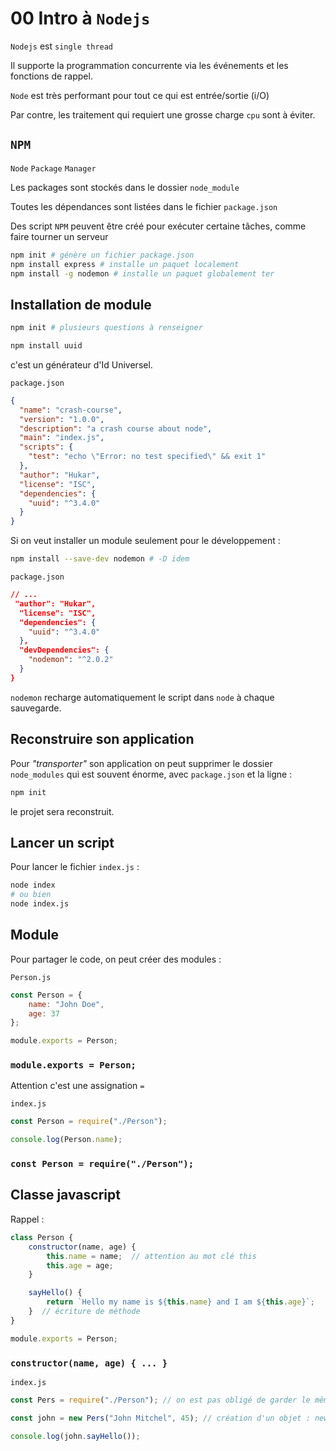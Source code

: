 # 00 Intro à `Nodejs`

`Nodejs` est `single thread`

Il supporte la programmation concurrente via les événements et les fonctions de rappel.

`Node` est très performant pour tout ce qui est entrée/sortie (i/O)

Par contre, les traitement qui requiert une grosse charge `cpu` sont à éviter.

## `NPM`

`Node` `Package` `Manager`

Les packages sont stockés dans le dossier `node_module`

Toutes les dépendances sont listées dans le fichier `package.json`

Des script `NPM` peuvent être créé pour exécuter certaine tâches, comme faire tourner un serveur

```bash
npm init # génère un fichier package.json
npm install express # installe un paquet localement
npm install -g nodemon # installe un paquet globalement ter
```

## Installation de module

```bash
npm init # plusieurs questions à renseigner

npm install uuid
```

c'est un générateur d'Id Universel.

`package.json`

```json
{
  "name": "crash-course",
  "version": "1.0.0",
  "description": "a crash course about node",
  "main": "index.js",
  "scripts": {
    "test": "echo \"Error: no test specified\" && exit 1"
  },
  "author": "Hukar",
  "license": "ISC",
  "dependencies": {
    "uuid": "^3.4.0"
  }
}
```

Si on veut installer un module seulement pour le développement :

```bash
npm install --save-dev nodemon # -D idem
```

`package.json`

```json
// ...
 "author": "Hukar",
  "license": "ISC",
  "dependencies": {
    "uuid": "^3.4.0"
  },
  "devDependencies": {
    "nodemon": "^2.0.2"
  }
}
```

`nodemon` recharge automatiquement le script dans `node` à chaque sauvegarde.

## Reconstruire son application

Pour *"transporter"* son application on peut supprimer le dossier `node_modules` qui est souvent énorme, avec `package.json` et la ligne :

```bash
npm init
```

le projet sera reconstruit.

## Lancer un script

Pour lancer le fichier `index.js` :

```bash
node index
# ou bien
node index.js
```

## Module

Pour partager le code, on peut créer des modules :

`Person.js`

```js
const Person = {
    name: "John Doe",
    age: 37
};

module.exports = Person;
```

### `module.exports = Person;`

Attention c'est une assignation `=`

`index.js`

```js
const Person = require("./Person");

console.log(Person.name);
```

### `const Person = require("./Person");`

## Classe javascript

Rappel :

```js
class Person {
    constructor(name, age) {
        this.name = name;  // attention au mot clé this
        this.age = age;
    }

    sayHello() {
        return `Hello my name is ${this.name} and I am ${this.age}`;
    }  // écriture de méthode
}

module.exports = Person;
```

### `constructor(name, age) { ... }`

`index.js`

```js
const Pers = require("./Person"); // on est pas obligé de garder le même nom

const john = new Pers("John Mitchel", 45); // création d'un objet : new

console.log(john.sayHello());
```







